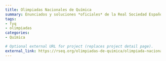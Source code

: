 ```yaml
---
title: Olimpiadas Nacionales de Química
summary: Enunciados y soluciones *oficiales* de la Real Sociedad Española de Química (RSEQ).
tags:
- fyq
- olimpiadas
categories:
- Química

# Optional external URL for project (replaces project detail page).
external_link: https://rseq.org/olimpiadas-de-quimica/olimpiada-nacional-de-quimica-historico/
---
```

